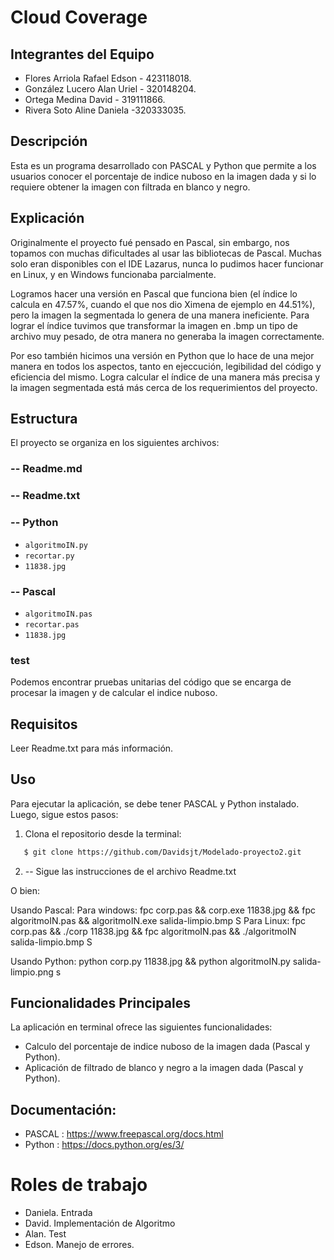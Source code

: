 # Cloud Coverage

## Integrantes del Equipo
* Flores Arriola Rafael Edson - 423118018.
* González Lucero Alan Uriel - 320148204.
* Ortega Medina David - 319111866.
* Rivera Soto Aline Daniela -320333035.

## Descripción
Esta es un programa desarrollado con PASCAL y Python que permite a los usuarios conocer el porcentaje de indice nuboso en la imagen dada y si lo requiere obtener la imagen con filtrada en blanco y negro.

## Explicación 
Originalmente el proyecto fué pensado en Pascal, sin embargo, nos topamos con muchas dificultades al usar las bibliotecas de Pascal. Muchas solo eran disponibles con el IDE Lazarus, nunca lo pudimos hacer funcionar en Linux, y en Windows funcionaba parcialmente. 

Logramos hacer una versión en Pascal que funciona bien (el índice lo calcula en 47.57%, cuando el que nos dio Ximena de ejemplo en 44.51%), pero la imagen la segmentada lo genera de una manera ineficiente. Para lograr el índice tuvimos que transformar la imagen en .bmp un tipo de archivo muy pesado, de otra manera no generaba la imagen correctamente. 

Por eso también hicimos una versión en Python que lo hace de una mejor manera en todos los aspectos, tanto en ejeccución, legibilidad del código y eficiencia del mismo. Logra calcular el índice de una manera más precisa y la imagen segmentada está más cerca de los requerimientos del proyecto.

## Estructura

El proyecto se organiza en los siguientes archivos:

### -- Readme.md

### -- Readme.txt

### -- Python
- `algoritmoIN.py`
- `recortar.py`
- `11838.jpg`

### -- Pascal
- `algoritmoIN.pas`
- `recortar.pas`
- `11838.jpg`
  
### test
Podemos encontrar pruebas unitarias del código que se encarga de procesar la imagen y de calcular el indice nuboso.

## Requisitos

Leer Readme.txt para más información.

## Uso
Para ejecutar la aplicación, se debe tener  PASCAL y Python instalado. Luego, sigue estos pasos:

1. Clona el repositorio desde la terminal:

```bash
   $ git clone https://github.com/Davidsjt/Modelado-proyecto2.git
```

2. -- Sigue las instrucciones de el archivo Readme.txt

O bien:

Usando Pascal:
Para windows: fpc corp.pas && corp.exe 11838.jpg && fpc algoritmoIN.pas && algoritmoIN.exe salida-limpio.bmp S
Para Linux: fpc corp.pas && ./corp 11838.jpg && fpc algoritmoIN.pas && ./algoritmoIN salida-limpio.bmp S

Usando Python: 
python corp.py 11838.jpg && python algoritmoIN.py salida-limpio.png s


## Funcionalidades Principales
La aplicación en terminal ofrece las siguientes funcionalidades:

- Calculo del porcentaje de indice nuboso de la imagen dada (Pascal y Python).
- Aplicación de filtrado de blanco y negro a la imagen dada (Pascal y Python).

## Documentación: 

- PASCAL : https://www.freepascal.org/docs.html
- Python : https://docs.python.org/es/3/

# Roles de trabajo

* Daniela. Entrada 
* David. Implementación de Algoritmo
* Alan. Test
* Edson. Manejo de errores.

